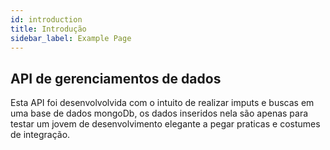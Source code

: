 ```yaml
---
id: introduction
title: Introdução
sidebar_label: Example Page
---
```


## API de gerenciamentos de dados

Esta API foi desenvolvolvida com o intuito de realizar imputs e buscas em uma base de dados mongoDb, os dados inseridos nela são apenas para testar um jovem de desenvolvimento elegante a pegar praticas e costumes de integração. 
